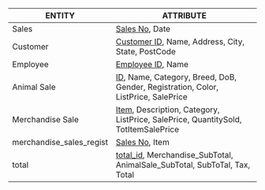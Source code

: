 
|ENTITY|ATTRIBUTE|
|------|---|
|Sales|<U>Sales No</U>, Date|
|Customer|<U>Customer ID</U>, Name, Address, City, State, PostCode|
|Employee|<U>Employee ID</U>, Name|
|Animal Sale|<U>ID</U>, Name, Category, Breed, DoB, Gender, Registration, Color, ListPrice, SalePrice|
|Merchandise Sale|<U>Item</U>, Description, Category, ListPrice, SalePrice, QuantitySold, TotItemSalePrice|  
|merchandise_sales_regist|<U>Sales No</U>, Item|
|total|<U>total_id</U>, Merchandise_SubTotal, AnimalSale_SubTotal, SubToTal, Tax, Total|